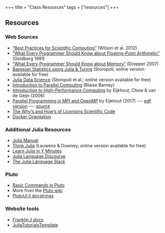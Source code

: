 +++
title = "Class Resources"
tags = ["resources"]
+++

## Resources

### Web Sources
- [“Best Practices for Scientific Computing”](http://arxiv.org/abs/1210.0530) (Wilson et al. 2012)
- [“What Every Programmer Should Know about Floating-Point Arithmetic”](https://ece.uwaterloo.ca/~dwharder/NumericalAnalysis/02Numerics/Double/paper.pdf) (Goldberg 1991)
- [“What Every Programmer Should Know about Memory”](http://www.akkadia.org/drepper/cpumemory.pdf) (Drepper 2007)
- [Bayesian Statistics using Julia & Turing](https://storopoli.github.io/Bayesian-Julia/) (Storopoli; online version available for free)
- [Julia Data Science](https://juliadatascience.io/) (Storopoli et al.; online version available for free)
- [Introduction to Parallel Computing](https://computing.llnl.gov/tutorials/parallel_comp/) (Blaise Barney)
- [Introduction to High-Performance Computing](http://dx.doi.org/10.5281/zenodo.49897) by Eijkhout, Chow & van de Geijn (2006)
- [Parallel Programming in MPI and OpenMP](https://pages.tacc.utexas.edu/~eijkhout/pcse/html/index.html) by Eijkhout (2017)  --- [pdf version](https://tinyurl.com/vle335course) --- [source](https://bitbucket.org/VictorEijkhout/parallel-programming-public/src)
- [The Why’s and How’s of Licensing Scientific Code](http://www.astrobetter.com/blog/2014/03/10/the-whys-and-hows-of-licensing-scientific-code/)
- [Docker Orientation](https://docs.docker.com/get-started/)

### Additional Julia Resources
- [Julia Manual](http://docs.julialang.org/en/v1/)
- [Think Julia](https://benlauwens.github.io/ThinkJulia.jl/latest/book.html) (Lauwens & Downey; online version available for free)
- [Learn Julia in Y Minutes](https://learnxinyminutes.com/docs/julia/)
- [Julia Language Discourse](https://discourse.julialang.org/)
- [The Julia Language Slack](https://julialang.org/slack/)

### Pluto
- [Basic Commands in Pluto](https://github.com/fonsp/Pluto.jl/wiki/%F0%9F%94%8E-Basic-Commands-in-Pluto)
- More from the [Pluto wiki](https://github.com/fonsp/Pluto.jl/wiki)
- [PlutoUI.jl docstrings](https://docs.juliahub.com/PlutoUI/)

### Website tools
- [Franklin.jl docs](https://franklinjl.org/syntax/markdown/)
- [JuliaTutorialsTemplate](https://github.com/rikhuijzer/JuliaTutorialsTemplate)

<!-- 
Broken links, may try to find replacements for:
- [Easy GPU Parallelism with OpenAcc](http://www.drdobbs.com/parallel/easy-gpu-parallelism-with-openacc/240001776)
-->
